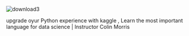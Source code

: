  ![download3](https://user-images.githubusercontent.com/64675035/162595652-b732dde0-18f0-45f4-a6ba-9d7ebdf4aafa.png)

upgrade oyur Python experience with kaggle , Learn the most important language for data science | Instructor Colin Morris
